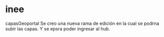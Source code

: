 # inee
capasGeoportal
Se creo una nueva rama de edición en la cual se podrna subir las capas.
Y se epsra poder ingresar al hub.
